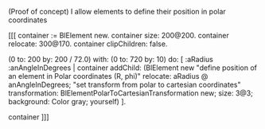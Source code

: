 (Proof of concept)
I allow elements to define their position in polar coordinates

[[[
container := BlElement new.
container size: 200@200.
container relocate: 300@170.
container clipChildren: false.

(0 to: 200 by: 200 / 72.0) with: (0 to: 720 by: 10)
	do: [ :aRadius :anAngleInDegrees |
		container addChild: (BlElement new
			"define position of an element in Polar coordinates (R, phi)"
			relocate: aRadius @ anAngleInDegrees;
			"set transform from polar to cartesian coordinates"
			transformation: BlElementPolarToCartesianTransformation new;
			size: 3@3;
			background: Color gray;
			yourself) ].

container
]]]